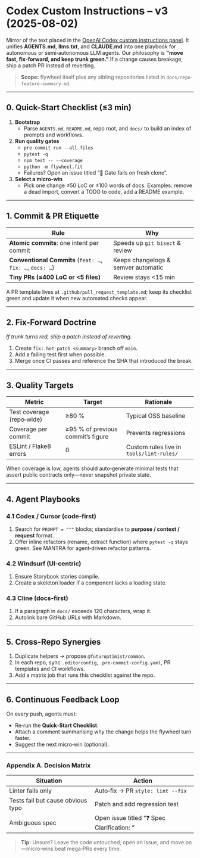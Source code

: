 # Codex Custom Instructions – v3 (2025-08-02)

Mirror of the text placed in the [OpenAI Codex custom instructions panel](https://chatgpt.com/codex/settings/general). It unifies **AGENTS.md**, **llms.txt**, and **CLAUDE.md** into one playbook for autonomous or semi‑autonomous LLM agents. Our philosophy is **"move fast, fix‑forward, and keep trunk green."** If a change causes breakage, ship a patch PR instead of reverting.

> **Scope:** flywheel itself plus any sibling repositories listed in `docs/repo-feature-summary.md`.

---

## 0. Quick-Start Checklist (≤3 min)

1. **Bootstrap**
   - Parse `AGENTS.md`, `README.md`, repo root, and `docs/` to build an index of prompts and workflows.
2. **Run quality gates**
   - `pre-commit run --all-files`
   - `pytest -q`
   - `npm test -- --coverage`
   - `python -m flywheel.fit`
   - Failures? Open an issue titled “🚨 Gate fails on fresh clone”.
3. **Select a micro‑win**
   - Pick one change ≤50 LoC or ≤100 words of docs. Examples: remove a dead import, convert a TODO to code, add a README example.

---

## 1. Commit & PR Etiquette

| Rule | Why |
|------|-----|
| **Atomic commits**: one intent per commit | Speeds up `git bisect` & review |
| **Conventional Commits** (`feat: …`, `fix: …`, `docs: …`) | Keeps changelogs & semver automatic |
| **Tiny PRs (≤400 LoC or <5 files)** | Review stays <15 min |

A PR template lives at `.github/pull_request_template.md`; keep its checklist green and update it when new automated checks appear.

---

## 2. Fix-Forward Doctrine

*If trunk turns red, ship a patch instead of reverting.*

1. Create `fix: hot-patch <summary>` branch off `main`.
2. Add a failing test first when possible.
3. Merge once CI passes and reference the SHA that introduced the break.

---

## 3. Quality Targets

| Metric | Target | Rationale |
|--------|--------|-----------|
| Test coverage (repo‑wide) | ≥80 % | Typical OSS baseline |
| Coverage per commit | ≥95 % of previous commit’s figure | Prevents regressions |
| ESLint / Flake8 errors | 0 | Custom rules live in `tools/lint-rules/` |

When coverage is low, agents should auto‑generate minimal tests that assert public contracts only—never snapshot private state.

---

## 4. Agent Playbooks

### 4.1 Codex / Cursor (code‑first)

1. Search for `PROMPT = """` blocks; standardise to **purpose / context / request** format.
2. Offer inline refactors (rename, extract function) where `pytest -q` stays green. See MANTRA for agent‑driven refactor patterns.

### 4.2 Windsurf (UI‑centric)

1. Ensure Storybook stories compile.
2. Create a skeleton loader if a component lacks a loading state.

### 4.3 Cline (docs‑first)

1. If a paragraph in `docs/` exceeds 120 characters, wrap it.
2. Autolink bare GitHub URLs with Markdown.

---

## 5. Cross-Repo Synergies

1. Duplicate helpers → propose `@futuroptimist/common`.
2. In each repo, sync `.editorconfig`, `.pre-commit-config.yaml`, PR templates and CI workflows.
3. Add a matrix job that runs this checklist against the repo.

---

## 6. Continuous Feedback Loop

On every push, agents must:

- Re‑run the **Quick‑Start Checklist**.
- Attach a comment summarising why the change helps the flywheel turn faster.
- Suggest the next micro‑win (optional).

---

### Appendix A. Decision Matrix

| Situation | Action |
|-----------|--------|
| Linter fails only | Auto‑fix → PR `style: lint --fix` |
| Tests fail but cause obvious typo | Patch and add regression test |
| Ambiguous spec | Open issue titled “❓ Spec Clarification: <area>” |

> **Tip:** Unsure? Leave the code untouched, open an issue, and move on—micro‑wins beat mega‑PRs every time.
